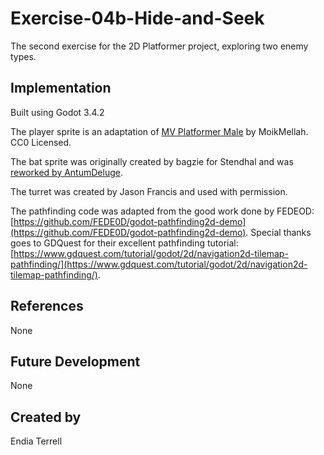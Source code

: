 
# Exercise-04b-Hide-and-Seek

The second exercise for the 2D Platformer project, exploring two enemy types.

## Implementation

Built using Godot 3.4.2

The player sprite is an adaptation of [MV Platformer Male](https://opengameart.org/content/mv-platformer-male-32x64) by MoikMellah. CC0 Licensed.

The bat sprite was originally created by bagzie for Stendhal and was [reworked by AntumDeluge](https://opengameart.org/content/bat-rework). 

The turret was created by Jason Francis and used with permission.

The pathfinding code was adapted from the good work done by FEDEOD: [https://github.com/FEDE0D/godot-pathfinding2d-demo](https://github.com/FEDE0D/godot-pathfinding2d-demo). Special thanks goes to GDQuest for their excellent pathfinding tutorial: [https://www.gdquest.com/tutorial/godot/2d/navigation2d-tilemap-pathfinding/](https://www.gdquest.com/tutorial/godot/2d/navigation2d-tilemap-pathfinding/).

## References

None

## Future Development

None

## Created by 
Endia Terrell
